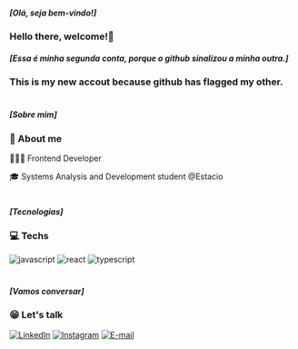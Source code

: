 
##### [Olá, seja bem-vindo!]
### Hello there, welcome!👋

##### [Essa é minha segunda conta, porque o github sinalizou a minha outra.]
### This is my new accout because github has flagged my other.

#

 ##### [Sobre mim]
<h3 align="left">📌 About me</h3>


  👩🏻‍💻 Frontend Developer

  🎓 Systems Analysis and Development student @Estacio

#

 </div>

  [JAVASCRIPT__BADGE]: https://img.shields.io/badge/Javascript-000?style=for-the-badge&logo=javascript
  [REACT__BADGE]: https://img.shields.io/badge/React-005CFE?style=for-the-badge&logo=react
  [TYPESCRIPT__BADGE]: https://img.shields.io/badge/typescript-D4FAFF?style=for-the-badge&logo=typescript

 ##### [Tecnologias]
 <h3 align="left">💻 Techs </h3>


![javascript][JAVASCRIPT__BADGE]
![react][REACT__BADGE]
![typescript][TYPESCRIPT__BADGE]

#

 ##### [Vamos conversar]

 <h3 align="left">😁 Let's talk</h3>


[![LinkedIn](https://img.shields.io/badge/-LinkedIn-000?style=for-the-badge&logo=linkedin&logoColor=FFFcolor:FFF)](https://www.linkedin.com/in/thiagoalves89/)
[![Instagram](https://img.shields.io/badge/-Instagram-000?style=for-the-badge&logo=instagram&logoColor=FFF&color:FFF)](https://www.instagram.com/thiagoalvess89/)
[![E-mail](https://img.shields.io/badge/-Email-000?style=for-the-badge&logo=microsoft-outlook&logoColor=FFFcolor:FFF)](mailto:thiagoalves.devp@gmail.com)
<br>
<br>







